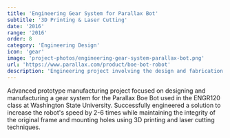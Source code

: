 ```yaml
---
title: 'Engineering Gear System for Parallax Bot'
subtitle: '3D Printing & Laser Cutting'
date: '2016'
range: '2016'
order: 8
category: 'Engineering Design'
icon: 'gear'
image: 'project-photos/engineering-gear-system-parallax-bot.png'
url: 'https://www.parallax.com/product/boe-bot-robot'
description: 'Engineering project involving the design and fabrication of gear systems for Parallax Bot using advanced 3D printing and laser cutting techniques.'
---
```


Advanced prototype manufacturing project focused on designing and manufacturing a gear system for the Parallax Boe Bot used in the ENGR120 class at Washington State University. Successfully engineered a solution to increase the robot's speed by 2-6 times while maintaining the integrity of the original frame and mounting holes using 3D printing and laser cutting techniques. 
